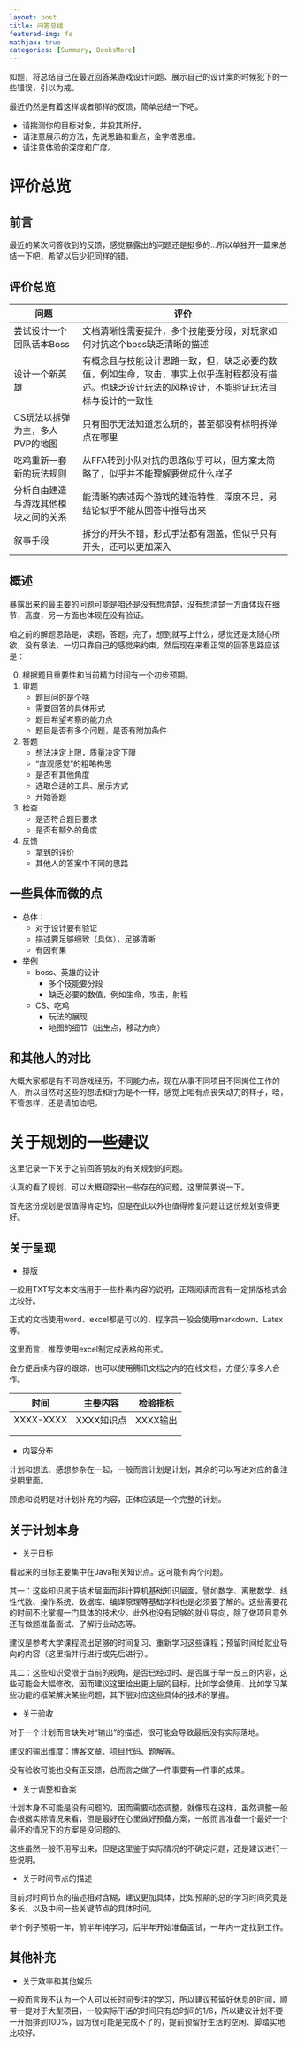 ```yaml
---
layout: post
title: 问答总结
featured-img: fe
mathjax: true
categories: [Summary, BooksMore]
---
```


如题，将总结自己在最近回答某游戏设计问题、展示自己的设计案的时候犯下的一些错误，引以为戒。

<!--more-->

<!-- # 评价总览-续-2 -->

<!-- 即便是老早就写下了这样的文章，自己却还是做得一塌糊涂，排在了倒数的位置。

自己期望着稍微好一点的结果，好一点的中等水平，这样就可以继续维持现在的状态，继续呆在自己的安全区域。

但是现实还是十分残酷的，残酷且真实。

唔，或许是自己确实不太行，能力上的欠缺，态度上的不端正，两者应该都有吧。

都有呢，都得改呢。 -->

<!-- 虽然老早就写了这样的指导文章...自己还是排在了倒数的位置...

目前能做的大概是从态度上、能力上两方面来调整。

态度上，可能要从新安排规划自己的时间了，别再分心去干别的事情。

能力上，自己也很欠缺，软硬都欠...

在完蛋之前努力挣扎... -->


<!-- # 评价总览-续-1 -->

最近仍然是有着这样或者那样的反馈，简单总结一下吧。

+ 请揣测你的目标对象，并投其所好。
+ 请注意展示的方法，先说思路和重点，金字塔思维。
+ 请注意体验的深度和广度。


# 评价总览

## 前言

最近的某次问答收到的反馈，感觉暴露出的问题还是挺多的...所以单独开一篇来总结一下吧，希望以后少犯同样的错。

## 评价总览

|问题|评价|
|--|--|
|尝试设计一个团队话本Boss|文档清晰性需要提升，多个技能要分段，对玩家如何对抗这个boss缺乏清晰的描述|
|设计一个新英雄|有概念且与技能设计思路一致，但，缺乏必要的数值，例如生命，攻击，事实上似乎连射程都没有描述。也缺乏设计玩法的风格设计，不能验证玩法目标与设计的一致性|
|CS玩法以拆弹为主，多人PVP的地图|只有图示无法知道怎么玩的，甚至都没有标明拆弹点在哪里|
|吃鸡重新一套新的玩法规则|从FFA转到小队对抗的思路似乎可以，但方案太简略了，似乎并不能理解要做成什么样子|
|分析自由建造与游戏其他模块之间的关系|能清晰的表述两个游戏的建造特性，深度不足，另结论似乎不能从回答中推导出来|
|叙事手段|拆分的开头不错，形式手法都有涵盖，但似乎只有开头，还可以更加深入|

## 概述

暴露出来的最主要的问题可能是咱还是没有想清楚，没有想清楚一方面体现在细节，高度，另一方面也体现在没有验证。

咱之前的解题思路是，读题，答题，完了，想到就写上什么，感觉还是太随心所欲，没有章法，一切只靠自己的感觉来约束，然后现在来看正常的回答思路应该是：

0. 根据题目重要性和当前精力时间有一个初步预期。
1. 审题
    + 题目问的是个啥
    + 需要回答的具体形式
    + 题目希望考察的能力点
    + 题目是否有多个问题，是否有附加条件
2. 答题
    + 想法决定上限，质量决定下限
    + “直观感觉”的粗略构思
    + 是否有其他角度
    + 选取合适的工具、展示方式
    + 开始答题
3. 检查
    + 是否符合题目要求
    + 是否有额外的角度
4. 反馈
    + 拿到的评价
    + 其他人的答案中不同的思路

## 一些具体而微的点

+ 总体：
  + 对于设计要有验证
  + 描述要足够细致（具体），足够清晰
  + 有因有果
+ 举例
  + boss、英雄的设计
    + 多个技能要分段
    + 缺乏必要的数值，例如生命，攻击，射程
  + CS、吃鸡
    + 玩法的展现
    + 地图的细节（出生点，移动方向）

## 和其他人的对比

大概大家都是有不同游戏经历，不同能力点，现在从事不同项目不同岗位工作的人，所以自然对这些的想法和行为是不一样，感觉上咱有点丧失动力的样子，唔，不管怎样，还是请加油吧。

# 关于规划的一些建议

这里记录一下关于之前回答朋友的有关规划的问题。

<!-- # 规划的一些问题

[TOC] -->

认真的看了规划，可以大概窥探出一些存在的问题，这里简要说一下。

首先这份规划是很值得肯定的，但是在此以外也值得修复问题让这份规划变得更好。

## 关于呈现

+ 排版

一般用TXT写文本文档用于一些朴素内容的说明，正常阅读而言有一定排版格式会比较好。

正式的文档使用word、excel都是可以的，程序员一般会使用markdown、Latex等。

这里而言，推荐使用excel制定成表格的形式。

会方便后续内容的跟踪，也可以使用腾讯文档之内的在线文档，方便分享多人合作。

| 时间      | 主要内容   | 检验指标 |
| --------- | ---------- | -------- |
| XXXX-XXXX | XXXX知识点 | XXXX输出 |
|           |            |          |
|           |            |          |

+ 内容分布

计划和想法、感想参杂在一起，一般而言计划是计划，其余的可以写进对应的备注说明里面。

顾虑和说明是对计划补充的内容，正体应该是一个完整的计划。

## 关于计划本身

+ 关于目标

看起来的目标主要集中在Java相关知识点。这可能有两个问题。

其一：这些知识属于技术层面而非计算机基础知识层面。譬如数学、离散数学、线性代数、操作系统、数据库、编译原理等基础学科也是必须要了解的。这些需要花的时间不比掌握一门具体的技术少。此外也没有足够的就业导向，除了做项目意外还有做题准备面试、了解行业动态等。

建议是参考大学课程流出足够的时间复习、重新学习这些课程；预留时间给就业导向的内容（这里指并行进行或先后进行）。

其二：这些知识受限于当前的视角，是否已经过时、是否属于举一反三的内容，这些可能会大幅修改，因而建议这里给出更上层的目标，比如学会使用、比如学习某些功能的框架解决某些问题，其下层对应这些具体的技术的掌握。

+ 关于验收

对于一个计划而言缺失对“输出”的描述，很可能会导致最后没有实际落地。

建议的输出维度：博客文章、项目代码、题解等。

没有验收可能也没有正反馈，总而言之做了一件事要有一件事的成果。

+ 关于调整和备案

计划本身不可能是没有问题的，因而需要动态调整，就像现在这样，虽然调整一般会根据实际情况来看，但是最好在心里做好预备方案，一般而言准备一个最好一个最坏的情况下的方案是没问题的。

这些虽然一般不用写出来，但是这里鉴于实际情况的不确定问题，还是建议进行一些说明。

+ 关于时间节点的描述

目前对时间节点的描述相对含糊，建议更加具体，比如预期的总的学习时间究竟是多长，以及中间一些关键节点的具体时间。

举个例子预期一年，前半年纯学习，后半年开始准备面试，一年内一定找到工作。

## 其他补充
<!-- 
+ 关于生活开销

4K/月我觉得一般是不够的，以我没有特殊、外出娱乐开销的参考，一个月可能会逼近7K（房租3K，基本开销100/天，其他支出等）。

考虑到这种情况，是否需要来深圳或者是否需要在南山区，鑫兄建议慎重考虑，比如有没有可能在深圳房价较低的地区租房、或者在武汉每月定期来深圳等。 -->

+ 关于效率和其他娱乐

一般而言我不认为一个人可以长时间专注的学习，所以建议预留好休息的时间，顺带一提对于大型项目，一般实际干活的时间只有总时间的1/6，所以建议计划不要一开始排到100%，因为很可能是完成不了的，提前预留好生活的空闲、脚踏实地比较好。







